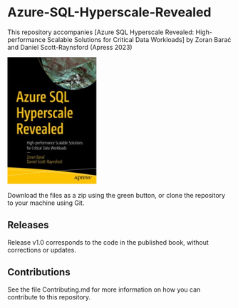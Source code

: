 # Azure-SQL-Hyperscale-Revealed

This repository accompanies [Azure SQL Hyperscale Revealed: High-performance Scalable Solutions for Critical Data Workloads] by Zoran Barać and Daniel Scott-Raynsford (Apress 2023)

[comment]: #cover
![Cover image](9781484292242.jpg)

Download the files as a zip using the green button, or clone the repository to your machine using Git.

## Releases

Release v1.0 corresponds to the code in the published book, without corrections or updates.

## Contributions

See the file Contributing.md for more information on how you can contribute to this repository.
